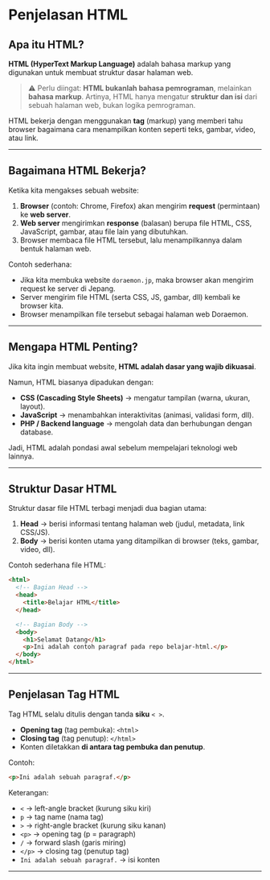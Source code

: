 # Penjelasan HTML

## Apa itu HTML?

**HTML (HyperText Markup Language)** adalah bahasa markup yang digunakan untuk membuat struktur dasar halaman web.

> ⚠️ Perlu diingat: **HTML bukanlah bahasa pemrograman**, melainkan **bahasa markup**.
> Artinya, HTML hanya mengatur **struktur dan isi** dari sebuah halaman web, bukan logika pemrograman.

HTML bekerja dengan menggunakan **tag** (markup) yang memberi tahu browser bagaimana cara menampilkan konten seperti teks, gambar, video, atau link.

---

## Bagaimana HTML Bekerja?

Ketika kita mengakses sebuah website:

1. **Browser** (contoh: Chrome, Firefox) akan mengirim **request** (permintaan) ke **web server**.
2. **Web server** mengirimkan **response** (balasan) berupa file HTML, CSS, JavaScript, gambar, atau file lain yang dibutuhkan.
3. Browser membaca file HTML tersebut, lalu menampilkannya dalam bentuk halaman web.

Contoh sederhana:

* Jika kita membuka website `doraemon.jp`, maka browser akan mengirim request ke server di Jepang.
* Server mengirim file HTML (serta CSS, JS, gambar, dll) kembali ke browser kita.
* Browser menampilkan file tersebut sebagai halaman web Doraemon.

---

## Mengapa HTML Penting?

Jika kita ingin membuat website, **HTML adalah dasar yang wajib dikuasai**.

Namun, HTML biasanya dipadukan dengan:

* **CSS (Cascading Style Sheets)** → mengatur tampilan (warna, ukuran, layout).
* **JavaScript** → menambahkan interaktivitas (animasi, validasi form, dll).
* **PHP / Backend language** → mengolah data dan berhubungan dengan database.

Jadi, HTML adalah pondasi awal sebelum mempelajari teknologi web lainnya.

---

## Struktur Dasar HTML

Struktur dasar file HTML terbagi menjadi dua bagian utama:

1. **Head** → berisi informasi tentang halaman web (judul, metadata, link CSS/JS).
2. **Body** → berisi konten utama yang ditampilkan di browser (teks, gambar, video, dll).

Contoh sederhana file HTML:

```html
<html>
  <!-- Bagian Head -->
  <head>
    <title>Belajar HTML</title>
  </head>

  <!-- Bagian Body -->
  <body>
    <h1>Selamat Datang</h1>
    <p>Ini adalah contoh paragraf pada repo belajar-html.</p>
  </body>
</html>
```

---

## Penjelasan Tag HTML

Tag HTML selalu ditulis dengan tanda **siku** `< >`.

* **Opening tag** (tag pembuka): `<html>`
* **Closing tag** (tag penutup): `</html>`
* Konten diletakkan **di antara tag pembuka dan penutup**.

Contoh:

```html
<p>Ini adalah sebuah paragraf.</p>
```

Keterangan:

* `<` → left-angle bracket (kurung siku kiri)
* `p` → tag name (nama tag)
* `>` → right-angle bracket (kurung siku kanan)
* `<p>` → opening tag (p = paragraph)
* `/` → forward slash (garis miring)
* `</p>` → closing tag (penutup tag)
* `Ini adalah sebuah paragraf.` → isi konten

---
